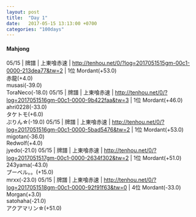 ```yaml
---
layout: post
title:  "Day 1"
date:   2017-05-15 13:13:00 +0700
categories: "100days"
---
```


#### Mahjong

05/15 | 牌譜 | 上東喰赤速 | http://tenhou.net/0/?log=2017051515gm-00c1-0000-213dea77&tw=2 | 1位 Mordant(+53.0)<br/> 赤龍(+4.0)<br/> musasi(-39.0)<br/> ToraNeco(-18.0)
05/15 | 牌譜 | 上東喰赤速 | http://tenhou.net/0/?log=2017051516gm-00c1-0000-9b422faa&tw=3 | 1位 Mordant(+46.0)<br/> ahri0228(-33.0)<br/> タケトモ(+6.0)<br/> ぷりん☆(-19.0)
05/15 | 牌譜 | 上東喰赤速 | http://tenhou.net/0/?log=2017051516gm-00c1-0000-5bad5476&tw=2 | 1位 Mordant(+53.0)<br/> migotan(-36.0)<br/> Redwolf(+4.0)<br/> jyedo(-21.0)
05/15 | 牌譜 | 上東喰赤速 | http://tenhou.net/0/?log=2017051517gm-00c1-0000-2634f302&tw=2 | 1位 Mordant(+51.0)<br/> 243yama(-43.0)<br/> プーベル。。(+15.0)<br/> mrxx(-23.0)
05/15 | 牌譜 | 上東喰赤速 | http://tenhou.net/0/?log=2017051518gm-00c1-0000-92f91f63&tw=0 | 4位 Mordant(-33.0)<br/> Morgan(+3.0)<br/> satohaha(-21.0)<br/> アクアマリン☆(+51.0)
